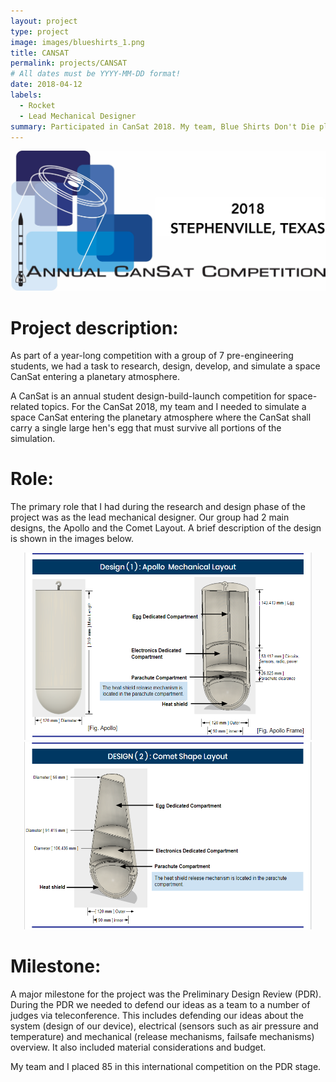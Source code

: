 ```yaml
---
layout: project
type: project
image: images/blueshirts_1.png
title: CANSAT
permalink: projects/CANSAT
# All dates must be YYYY-MM-DD format!
date: 2018-04-12
labels:
  - Rocket
  - Lead Mechanical Designer
summary: Participated in CanSat 2018. My team, Blue Shirts Don't Die placed top 85 in this international competition.
---
```


<img class="ui image" src="/images/CanSat-Logo-2018.jpg">

<h1>
  Project description:
</h1>
As part of a year-long competition with a group of 7 pre-engineering students, we had a task to research, design, develop, and simulate a space CanSat entering a planetary atmosphere. 

A CanSat is an annual student design-build-launch competition for space-related topics. For the CanSat 2018, my team and I needed to simulate a space CanSat entering the planetary atmosphere where the CanSat shall carry a single large hen's egg that must survive all portions of the simulation.

<h1>
 Role:
</h1>
The primary role that I had during the research and design phase of the project was as the lead mechanical designer. Our group had 2 main designs, the Apollo and the Comet Layout. A brief description of the design is shown in the images below.

<p align="center">
  <img class = "ui image " width="460" height="300" src="../images/Design_1.png">
  <img class = "ui image " width="460" height="300" src="../images/Design_2.png">
</p>

<h1>
 Milestone:
</h1>
A major milestone for the project was the Preliminary Design Review (PDR). During the PDR we needed to defend our ideas as a team to a number of judges via teleconference. This includes defending our ideas about the system (design of our device), electrical (sensors such as air pressure and temperature) and mechanical (release mechanisms, failsafe mechanisms) overview. It also included material considerations and budget.

My team and I placed 85 in this international competition on the PDR stage.
